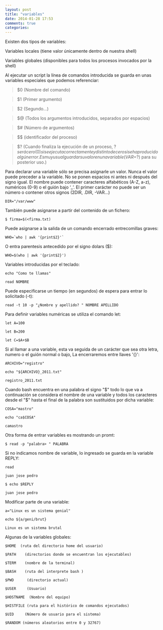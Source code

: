 ```yaml
---
layout: post
title: "variables"
date: 2014-01-28 17:53
comments: true
categories: 
---
```

Existen dos tipos de variables: 

Variables locales (tiene valor únicamente dentro de nuestra shell)

Variables globales (disponibles para todos los procesos invocados por la shell)

Al ejecutar un script la línea de comandos introducida se guarda en unas variables especiales que podemos referenciar: 

>$0 (Nombre del comando)

>$1 (Primer argumento) 

>$2 (Segundo...) 

>$@ (Todos los argumentos introducidos, separados por espacios)

>$# (Número de argumentos)

>$$ (identificador del proceso)

>$? (Cuando finaliza la ejecución de un proceso, $? será cero (0) si se ejecuta correctamente y distinto de cero si se ha producido algún error. Es muy usual guardar su valor en una variable (VAR=$?) para su posterior uso.)

Para declarar una variable sólo se precisa asignarle un valor. Nunca el valor puede preceder a la variable. No se ponen espacios ni antes ni después del signo igual. El nombre puede contener caracteres alfabéticos (A-Z, a-z), numéricos (0-9) o el guión bajo ‘_’. El primer carácter no puede ser un número o contener otros signos (2DIR, .DIR, -VAR...)

	DIR="/var/www" 

También puede asignarse a partir del contenido de un fichero: 

	$ firma=$(<firma.txt)  

Puede asignarse a la salida de un comando encerrado entrecomillas graves:

	WHO=`who | awk '{print$2}'` 

O entra parentesis antecedido por el signo dolars ($):

	WHO=$(who | awk '{print$2}') 

Variables introducidas por el teclado: 

	echo "Como te llamas" 

	read NOMBRE 

Puede especificarse un tiempo (en segundos) de espera para entrar lo solicitado (-t):

	read -t 10 -p "¿Nombre y apellido? " NOMBRE APELLIDO

Para definir variables numéricas se utiliza el comando let:

	let A=100

	let B=200 

	let C=$A+$B 

Si al llamar a una variable, esta va seguida de un carácter que sea otra letra, numero o el guión normal o bajo, La encerraremos entre llaves '{}':

	ARCHIVO="registro" 

	echo "${ARCHIVO}_2011.txt"

	registro_2011.txt

Cuando bash encuentra en una palabra el signo "$" todo lo que va a continuación se considera el nombre de una variable y todos los caracteres desde el "$" hasta el final de la palabra son sustituidos por dicha variable:

	COSA="mastro" 

	echo "ca$COSA"

	camastro

Otra forma de entrar variables es mostrando un promt:

	$ read -p "palabra> " PALABRA

Si no indicamos nombre de variable, lo ingresado se guarda en la variable REPLY: 

	read

	juan jose pedro

	$ echo $REPLY

	juan jose pedro

Modificar parte de una variable:

	a="Linux es un sistema genial" 

	echo ${a/geni/brut}

	Linux es un sistema brutal

Algunas de la variables globales:

	$HOME  (ruta del directorio home del usuario) 

	$PATH    (directorios donde se encuentran los ejecutables) 

	$TERM    (nombre de la terminal) 

	$BASH    (ruta del interprete bash )

	$PWD      (directorio actual)

	$USER     (Usuario)

	$HOSTNAME  (Nombre del equipo)

	$HISTFILE (ruta para el histórico de comandos ejecutados)

	$UID     (Número de usuario para el sistema)

	$RANDOM (números aleatorios entre 0 y 32767)

